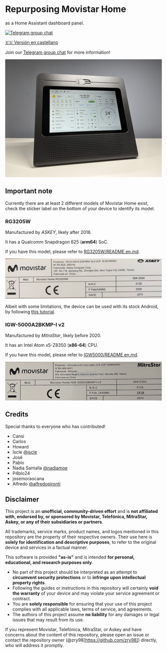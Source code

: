 # Repurposing Movistar Home

as a Home Assistant dashboard panel.

[![Telegram group chat](https://img.shields.io/badge/Telegram-Group-blue.svg?logo=telegram)](https://t.me/movistar_home_hacking)

[🇪🇸 Versión en castellano](README.md)

Join our [Telegram group chat](https://t.me/movistar_home_hacking) for more information!

![hass](assets/img/hass.jpg)

## Important note

Currently there are at least 2 different models of Movistar Home exist, check the sticker label on the bottom of your device to identify its model.

### RG3205W

Manufactured by _ASKEY_, likely after 2018.

It has a Qualcomm Snapdragon 625 (**arm64**) SoC.

If you have this model, please refer to [RG3205W/README.en.md](RG3205W/README.en.md).

![label-RG3202W](assets/img/label-RG3205W.jpg)

Albeit with some limitations, the device can be used with its stock Android, by following [this tutorial](RG3205W/rev5_howto.en.md).

### IGW-5000A2BKMP-I v2

Manufactured by _MitraStar_, likely before 2020.

It has an Intel Atom x5-Z8350 (**x86-64**) CPU.

If you have this model, please refer to [IGW5000/README.en.md](IGW5000/README.en.md).

![label-IGW5000](assets/img/label-IGW5000.jpg)

## Credits

Special thanks to everyone who has contributed!

- Cansi
- Carlos
- Howard
- Iscle [@iscle](https://github.com/iscle)
- José
- Pablo
- Nadia Santalla [@nadiamoe](https://github.com/nadiamoe)
- P4blo24
- josemoraocana
- Alfredo [@alfredopironti](https://github.com/alfredopironti)

## Disclaimer

This project is an **unofficial, community-driven effort** and is **not affiliated with, endorsed by, or sponsored by Movistar, Telefónica, MitraStar, Askey, or any of their subsidiaries or partners**.

All trademarks, service marks, product names, and logos mentioned in this repository are the property of their respective owners. Their use here is **solely for identification and descriptive purposes**, to refer to the original device and services in a factual manner.

This software is provided **"as-is"** and is intended **for personal, educational, and research purposes only**.

* No part of this project should be interpreted as an attempt to **circumvent security protections** or to **infringe upon intellectual property rights**.
* Following the guides or instructions in this repository will certainly **void the warranty** of your device and may violate your service agreement or contract.
* You are **solely responsible** for ensuring that your use of this project complies with all applicable laws, terms of service, and agreements.
* The authors of this project assume **no liability** for any damages or legal issues that may result from its use.

If you represent Movistar, Telefónica, MitraStar, or Askey and have concerns about the content of this repository, please open an issue or contact the repository owner (@zry98[https://github.com/zry98]) directly, who will address it promptly.
